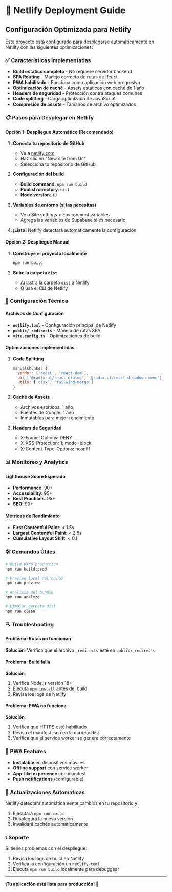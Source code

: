 # 🚀 Netlify Deployment Guide

## Configuración Optimizada para Netlify

Este proyecto está configurado para desplegarse automáticamente en Netlify con las siguientes optimizaciones:

### ✅ Características Implementadas

- **Build estático completo** - No requiere servidor backend
- **SPA Routing** - Manejo correcto de rutas de React
- **PWA habilitado** - Funciona como aplicación web progresiva
- **Optimización de caché** - Assets estáticos con caché de 1 año
- **Headers de seguridad** - Protección contra ataques comunes
- **Code splitting** - Carga optimizada de JavaScript
- **Compresión de assets** - Tamaños de archivo optimizados

### 📋 Pasos para Desplegar en Netlify

#### Opción 1: Despliegue Automático (Recomendado)

1. **Conecta tu repositorio de GitHub**
   - Ve a [netlify.com](https://netlify.com)
   - Haz clic en "New site from Git"
   - Selecciona tu repositorio de GitHub

2. **Configuración del build**
   - **Build command**: `npm run build`
   - **Publish directory**: `dist`
   - **Node version**: `18`

3. **Variables de entorno (si las necesitas)**
   - Ve a Site settings > Environment variables
   - Agrega las variables de Supabase si es necesario

4. **¡Listo!** Netlify detectará automáticamente la configuración

#### Opción 2: Despliegue Manual

1. **Construye el proyecto localmente**
   ```bash
   npm run build
   ```

2. **Sube la carpeta `dist`**
   - Arrastra la carpeta `dist` a Netlify
   - O usa el CLI de Netlify

### 🔧 Configuración Técnica

#### Archivos de Configuración

- **`netlify.toml`** - Configuración principal de Netlify
- **`public/_redirects`** - Manejo de rutas SPA
- **`vite.config.ts`** - Optimizaciones de build

#### Optimizaciones Implementadas

1. **Code Splitting**
   ```javascript
   manualChunks: {
     vendor: ['react', 'react-dom'],
     ui: ['@radix-ui/react-dialog', '@radix-ui/react-dropdown-menu'],
     utils: ['clsx', 'tailwind-merge']
   }
   ```

2. **Caché de Assets**
   - Archivos estáticos: 1 año
   - Fuentes de Google: 1 año
   - Inmutables para mejor rendimiento

3. **Headers de Seguridad**
   - X-Frame-Options: DENY
   - X-XSS-Protection: 1; mode=block
   - X-Content-Type-Options: nosniff

### 📊 Monitoreo y Analytics

#### Lighthouse Score Esperado
- **Performance**: 90+
- **Accessibility**: 95+
- **Best Practices**: 95+
- **SEO**: 90+

#### Métricas de Rendimiento
- **First Contentful Paint**: < 1.5s
- **Largest Contentful Paint**: < 2.5s
- **Cumulative Layout Shift**: < 0.1

### 🛠️ Comandos Útiles

```bash
# Build para producción
npm run build:prod

# Preview local del build
npm run preview

# Análisis del bundle
npm run analyze

# Limpiar carpeta dist
npm run clean
```

### 🔍 Troubleshooting

#### Problema: Rutas no funcionan
**Solución**: Verifica que el archivo `_redirects` esté en `public/_redirects`

#### Problema: Build falla
**Solución**: 
1. Verifica Node.js versión 18+
2. Ejecuta `npm install` antes del build
3. Revisa los logs de Netlify

#### Problema: PWA no funciona
**Solución**: 
1. Verifica que HTTPS esté habilitado
2. Revisa el manifest.json en la carpeta dist
3. Verifica que el service worker se genere correctamente

### 📱 PWA Features

- **Instalable** en dispositivos móviles
- **Offline support** con service worker
- **App-like experience** con manifest
- **Push notifications** (configurable)

### 🔄 Actualizaciones Automáticas

Netlify detectará automáticamente cambios en tu repositorio y:
1. Ejecutará `npm run build`
2. Desplegará la nueva versión
3. Invalidará cachés automáticamente

### 📞 Soporte

Si tienes problemas con el despliegue:
1. Revisa los logs de build en Netlify
2. Verifica la configuración en `netlify.toml`
3. Ejecuta `npm run build` localmente para debuggear

---

**¡Tu aplicación está lista para producción! 🎉** 